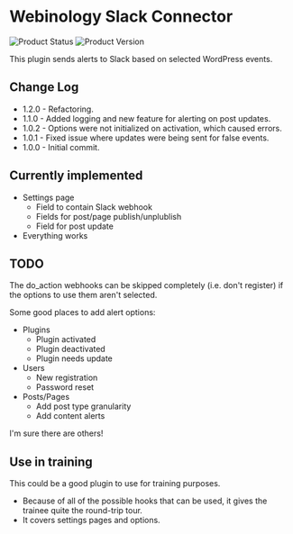 # Webinology Slack Connector
![Product Status](https://img.shields.io/badge/Status%3A-Beta-yellow) ![Product Version](https://img.shields.io/badge/Version%3A-1.2.0-informational)

This plugin sends alerts to Slack based on selected WordPress events.

## Change Log
* 1.2.0 - Refactoring.
* 1.1.0 - Added logging and new feature for alerting on post updates.
* 1.0.2 - Options were not initialized on activation, which caused errors.
* 1.0.1 - Fixed issue where updates were being sent for false events.
* 1.0.0 - Initial commit.

## Currently implemented
* Settings page
  * Field to contain Slack webhook
  * Fields for post/page publish/unplublish
  * Field for post update
* Everything works

## TODO
The do_action webhooks can be skipped completely (i.e. don't register) if the options
to use them aren't selected.

Some good places to add alert options:
* Plugins
  * Plugin activated
  * Plugin deactivated
  * Plugin needs update
* Users
  * New registration
  * Password reset
* Posts/Pages
  * Add post type granularity
  * Add content alerts

I'm sure there are others!

## Use in training
This could be a good plugin to use for training purposes.
* Because of all of the possible hooks that can be used, it gives the trainee quite the round-trip tour.
* It covers settings pages and options.
